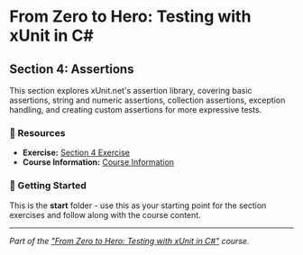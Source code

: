 # From Zero to Hero: Testing with xUnit in C# 

## Section 4: Assertions

This section explores xUnit.net's assertion library, covering basic assertions, string and numeric assertions, collection assertions, exception handling, and creating custom assertions for more expressive tests.

### 🔗 Resources
- **Exercise:** [Section 4 Exercise](./exercise/README.md)
- **Course Information:** [Course Information](https://github.com/Dometrain/from-zero-to-hero-testing-with-xunit-in-csharp)

### 🚀 Getting Started
This is the **start** folder - use this as your starting point for the section exercises and follow along with the course content.

---

*Part of the ["From Zero to Hero: Testing with xUnit in C#"](https://dometrain.com/course/from-zero-to-hero-testing-with-xunit-in-csharp/?ref=dometrain-github) course.*
